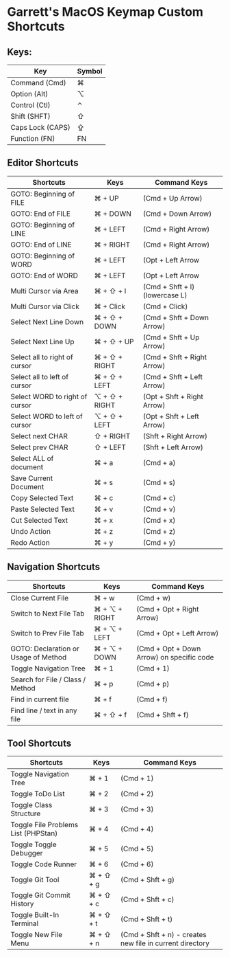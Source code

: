 # Garrett's MacOS Keymap Custom Shortcuts

## Keys:


| Key              | Symbol |
|------------------|--------|
| Command (Cmd)    | ⌘      |
| Option (Alt)     | ⌥      |
| Control (Ctl)    | ⌃      |
| Shift (SHFT)     | ⇧      |
| Caps Lock (CAPS) | ⇪      |
| Function (FN)    | FN     |

## Editor Shortcuts

| Shortcuts | Keys | Command Keys | 
| -------------- | --------- | ---------------- |
| GOTO: Beginning of FILE | ⌘ + UP | (Cmd + Up Arrow) |
| GOTO: End of FILE | ⌘ + DOWN | (Cmd + Down Arrow) |
| GOTO: Beginning of LINE | ⌘ + LEFT | (Cmd + Right Arrow) |
| GOTO: End of LINE | ⌘ + RIGHT | (Cmd + Right Arrow) |
| GOTO: Beginning of WORD | ⌘ + LEFT | (Opt + Left Arrow |
| GOTO: End of WORD | ⌘ + LEFT | (Opt + Left Arrow |
| Multi Cursor via Area | ⌘ + ⇧ + l | (Cmd + Shft + l) (lowercase L) |
| Multi Cursor via Click | ⌘ + Click | (Cmd + Click) |
| Select Next Line Down | ⌘ + ⇧ + DOWN | (Cmd + Shft + Down Arrow) |
| Select Next Line Up | ⌘ + ⇧ + UP | (Cmd + Shft + Up Arrow) |
| Select all to right of cursor | ⌘ + ⇧ + RIGHT | (Cmd + Shft + Right Arrow) |
| Select all to left of cursor | ⌘ + ⇧ + LEFT | (Cmd + Shft + Left Arrow) |
| Select WORD to right of cursor | ⌥ + ⇧ + RIGHT | (Opt + Shft + Right Arrow) |
| Select WORD to left of cursor | ⌥ + ⇧ + LEFT | (Opt + Shft + Left Arrow) |
| Select next CHAR | ⇧ + RIGHT | (Shft + Right Arrow) |
| Select prev CHAR | ⇧ + LEFT | (Shft + Left Arrow) |
| Select ALL of document | ⌘ + a | (Cmd + a) | 
| Save Current Document | ⌘ + s | (Cmd + s) |
| Copy Selected Text | ⌘ + c | (Cmd + c) | 
| Paste Selected Text | ⌘ + v | (Cmd + v) | 
| Cut Selected Text | ⌘ + x | (Cmd + x) | 
| Undo Action | ⌘ + z | (Cmd + z) | 
| Redo Action | ⌘ + y | (Cmd + y) |  

## Navigation Shortcuts

| Shortcuts | Keys | Command Keys | 
| -------------- | --------- | ---------------- |
| Close Current File | ⌘ + w | (Cmd + w) |
| Switch to Next File Tab | ⌘ + ⌥ + RIGHT | (Cmd + Opt + Right Arrow) | 
| Switch to Prev File Tab | ⌘ + ⌥ + LEFT | (Cmd + Opt + Left Arrow) | 
| GOTO: Declaration or Usage of Method | ⌘ + ⌥ + DOWN | (Cmd + Opt + Down Arrow) on specific code| 
| Toggle Navigation Tree | ⌘ + 1 | (Cmd + 1)
| Search for File / Class / Method | ⌘ + p | (Cmd + p)
| Find in current file | ⌘ + f | (Cmd + f)
| Find line / text in any file | ⌘ + ⇧ + f | (Cmd + Shft + f)

## Tool Shortcuts
| Shortcuts | Keys | Command Keys | 
| -------------- | --------- | ---------------- |
| Toggle Navigation Tree | ⌘ + 1 | (Cmd + 1) |
| Toggle ToDo List | ⌘ + 2 | (Cmd + 2) |
| Toggle Class Structure | ⌘ + 3 | (Cmd + 3) |
| Toggle File Problems List (PHPStan) | ⌘ + 4 | (Cmd + 4) |
| Toggle Toggle Debugger | ⌘ + 5 | (Cmd + 5) |
| Toggle Code Runner | ⌘ + 6 | (Cmd + 6) |
| Toggle Git Tool | ⌘ + ⇧ + g | (Cmd + Shft + g)
| Toggle Git Commit History | ⌘ + ⇧ + c | (Cmd + Shft + c)
| Toggle Built-In Terminal | ⌘ + ⇧ + t | (Cmd + Shft + t)
| Toggle New File Menu | ⌘ + ⇧ + n | (Cmd + Shft + n) - creates new file in current directory
